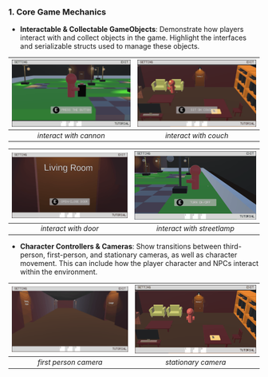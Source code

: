 ### 1. Core Game Mechanics

- **Interactable & Collectable GameObjects**: Demonstrate how players interact with and collect objects in the game. Highlight the interfaces and serializable structs used to manage these objects.

| ![GIF Cannon](./interact/interact%20cannon.gif) | ![GIF Couch](./interact/interact%20couch.gif) |
| :---------------------------------------------: | :-------------------------------------------: |
|             _interact with cannon_              |             _interact with couch_             |

| ![GIF Door](./interact/interact%20door.gif) | ![GIF Streetlamp](./interact/interact%20streetlamp.gif) |
| :-----------------------------------------: | :-----------------------------------------------------: |
|            _interact with door_             |               _interact with streetlamp_                |

- **Character Controllers & Cameras**: Show transitions between third-person, first-person, and stationary cameras, as well as character movement. This can include how the player character and NPCs interact within the environment.

| ![GIF first person](./camera/camera%20first%20person.gif) | ![GIF stationary](./camera/camera%20stationary.gif) |
| :-------------------------------------------------------: | :-------------------------------------------------: |
|                   _first person camera_                   |                 _stationary camera_                 |
